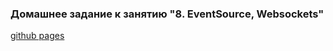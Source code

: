 ### Домашнее задание к занятию "8. EventSource, Websockets"



[github pages](https://oksana-danilova.github.io/ahj-hw-test/)